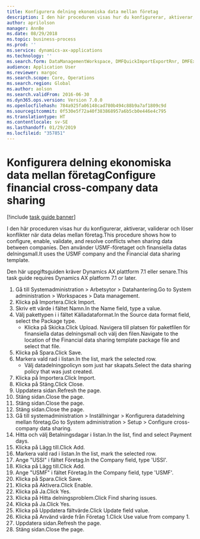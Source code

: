 ```yaml
---
title: Konfigurera delning ekonomiska data mellan företag
description: I den här proceduren visas hur du konfigurerar, aktiverar, validerar och löser konflikter när data delas mellan företag.
author: aprilolson
manager: AnnBe
ms.date: 08/29/2018
ms.topic: business-process
ms.prod: ''
ms.service: dynamics-ax-applications
ms.technology: ''
ms.search.form: DataManagementWorkspace, DMFQuickImportExportRnr, DMFExecutionHistoryWorkspace, DMFExecutionHistorySummary, DMFExecutionHistoryEntities,  SysDataSharingConfiguration, SysDataSharingDiscrepencies
audience: Application User
ms.reviewer: margoc
ms.search.scope: Core, Operations
ms.search.region: Global
ms.author: aolson
ms.search.validFrom: 2016-06-30
ms.dyn365.ops.version: Version 7.0.0
ms.openlocfilehash: 784a925fa06148cad780b494c88b9a7af1809c9d
ms.sourcegitcommit: 0f530e5f72a40f383868957a6b5cb0e446e4c795
ms.translationtype: HT
ms.contentlocale: sv-SE
ms.lasthandoff: 01/29/2019
ms.locfileid: "357851"
---
```

# <a name="configure-financial-cross-company-data-sharing"></a><span data-ttu-id="3c9ef-103">Konfigurera delning ekonomiska data mellan företag</span><span class="sxs-lookup"><span data-stu-id="3c9ef-103">Configure financial cross-company data sharing</span></span>

[!include [task guide banner](../../includes/task-guide-banner.md)]

<span data-ttu-id="3c9ef-104">I den här proceduren visas hur du konfigurerar, aktiverar, validerar och löser konflikter när data delas mellan företag.</span><span class="sxs-lookup"><span data-stu-id="3c9ef-104">This procedure shows how to configure, enable, validate, and resolve conflicts when sharing data between companies.</span></span> <span data-ttu-id="3c9ef-105">Den använder USMF-företaget och finansiella datas delningsmall.</span><span class="sxs-lookup"><span data-stu-id="3c9ef-105">It uses the USMF company and the Financial data sharing template.</span></span>



<span data-ttu-id="3c9ef-106">Den här uppgiftsguiden kräver Dynamics AX plattform 7.1 eller senare.</span><span class="sxs-lookup"><span data-stu-id="3c9ef-106">This task guide requires Dynamics AX platform 7.1 or later.</span></span>

1. <span data-ttu-id="3c9ef-107">Gå till Systemadministration > Arbetsytor > Datahantering.</span><span class="sxs-lookup"><span data-stu-id="3c9ef-107">Go to System administration > Workspaces > Data management.</span></span>
2. <span data-ttu-id="3c9ef-108">Klicka på Importera.</span><span class="sxs-lookup"><span data-stu-id="3c9ef-108">Click Import.</span></span>
3. <span data-ttu-id="3c9ef-109">Skriv ett värde i fältet Namn.</span><span class="sxs-lookup"><span data-stu-id="3c9ef-109">In the Name field, type a value.</span></span>
4. <span data-ttu-id="3c9ef-110">Välj pakettypen i i fältet Källadataformat.</span><span class="sxs-lookup"><span data-stu-id="3c9ef-110">In the Source data format field, select the Package type.</span></span>
    * <span data-ttu-id="3c9ef-111">Klicka på Skicka.</span><span class="sxs-lookup"><span data-stu-id="3c9ef-111">Click Upload.</span></span> <span data-ttu-id="3c9ef-112">Navigera till platsen för paketfilen för finansiella datas delningsmall och välj den filen.</span><span class="sxs-lookup"><span data-stu-id="3c9ef-112">Navigate to the location of the Financial data sharing template package file and select that file.</span></span>  
5. <span data-ttu-id="3c9ef-113">Klicka på Spara.</span><span class="sxs-lookup"><span data-stu-id="3c9ef-113">Click Save.</span></span>
6. <span data-ttu-id="3c9ef-114">Markera vald rad i listan.</span><span class="sxs-lookup"><span data-stu-id="3c9ef-114">In the list, mark the selected row.</span></span>
    * <span data-ttu-id="3c9ef-115">Välj datadelningpolicyn som just har skapats.</span><span class="sxs-lookup"><span data-stu-id="3c9ef-115">Select the data sharing policy that was just created.</span></span>  
7. <span data-ttu-id="3c9ef-116">Klicka på Importera.</span><span class="sxs-lookup"><span data-stu-id="3c9ef-116">Click Import.</span></span>
8. <span data-ttu-id="3c9ef-117">Klicka på Stäng.</span><span class="sxs-lookup"><span data-stu-id="3c9ef-117">Click Close.</span></span>
9. <span data-ttu-id="3c9ef-118">Uppdatera sidan.</span><span class="sxs-lookup"><span data-stu-id="3c9ef-118">Refresh the page.</span></span>
10. <span data-ttu-id="3c9ef-119">Stäng sidan.</span><span class="sxs-lookup"><span data-stu-id="3c9ef-119">Close the page.</span></span>
11. <span data-ttu-id="3c9ef-120">Stäng sidan.</span><span class="sxs-lookup"><span data-stu-id="3c9ef-120">Close the page.</span></span>
12. <span data-ttu-id="3c9ef-121">Stäng sidan.</span><span class="sxs-lookup"><span data-stu-id="3c9ef-121">Close the page.</span></span>
13. <span data-ttu-id="3c9ef-122">Gå till systemadministration > Inställningar > Konfigurera datadelning mellan företag.</span><span class="sxs-lookup"><span data-stu-id="3c9ef-122">Go to System administration > Setup > Configure cross-company data sharing.</span></span>
14. <span data-ttu-id="3c9ef-123">Hitta och välj Betalningsdagar i listan.</span><span class="sxs-lookup"><span data-stu-id="3c9ef-123">In the list, find and select Payment days.</span></span>
15. <span data-ttu-id="3c9ef-124">Klicka på Lägg till.</span><span class="sxs-lookup"><span data-stu-id="3c9ef-124">Click Add.</span></span>
16. <span data-ttu-id="3c9ef-125">Markera vald rad i listan.</span><span class="sxs-lookup"><span data-stu-id="3c9ef-125">In the list, mark the selected row.</span></span>
17. <span data-ttu-id="3c9ef-126">Ange "USSI" i fältet Företag.</span><span class="sxs-lookup"><span data-stu-id="3c9ef-126">In the Company field, type 'USSI'.</span></span>
18. <span data-ttu-id="3c9ef-127">Klicka på Lägg till.</span><span class="sxs-lookup"><span data-stu-id="3c9ef-127">Click Add.</span></span>
19. <span data-ttu-id="3c9ef-128">Ange "USMF" i fältet Företag.</span><span class="sxs-lookup"><span data-stu-id="3c9ef-128">In the Company field, type 'USMF'.</span></span>
20. <span data-ttu-id="3c9ef-129">Klicka på Spara.</span><span class="sxs-lookup"><span data-stu-id="3c9ef-129">Click Save.</span></span>
21. <span data-ttu-id="3c9ef-130">Klicka på Aktivera.</span><span class="sxs-lookup"><span data-stu-id="3c9ef-130">Click Enable.</span></span>
22. <span data-ttu-id="3c9ef-131">Klicka på Ja.</span><span class="sxs-lookup"><span data-stu-id="3c9ef-131">Click Yes.</span></span>
23. <span data-ttu-id="3c9ef-132">Klicka på Hitta delningsproblem.</span><span class="sxs-lookup"><span data-stu-id="3c9ef-132">Click Find sharing issues.</span></span>
24. <span data-ttu-id="3c9ef-133">Klicka på Ja.</span><span class="sxs-lookup"><span data-stu-id="3c9ef-133">Click Yes.</span></span>
25. <span data-ttu-id="3c9ef-134">Klicka på Uppdatera fältvärde.</span><span class="sxs-lookup"><span data-stu-id="3c9ef-134">Click Update field value.</span></span>
26. <span data-ttu-id="3c9ef-135">Klicka på Använd värde från Företag 1.</span><span class="sxs-lookup"><span data-stu-id="3c9ef-135">Click Use value from company 1.</span></span>
27. <span data-ttu-id="3c9ef-136">Uppdatera sidan.</span><span class="sxs-lookup"><span data-stu-id="3c9ef-136">Refresh the page.</span></span>
28. <span data-ttu-id="3c9ef-137">Stäng sidan.</span><span class="sxs-lookup"><span data-stu-id="3c9ef-137">Close the page.</span></span>

